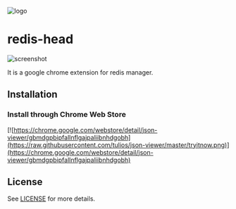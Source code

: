 ![logo](/Users/lustrewang/Workspace/Others/redis-head/logo.png)

# redis-head

![screenshot](/Users/lustrewang/Workspace/Others/redis-head/screenshot.jpg)

It is a google chrome extension for redis manager.



## Installation

### Install through Chrome Web Store

[![https://chrome.google.com/webstore/detail/json-viewer/gbmdgpbipfallnflgajpaliibnhdgobh](https://raw.githubusercontent.com/tulios/json-viewer/master/tryitnow.png)](https://chrome.google.com/webstore/detail/json-viewer/gbmdgpbipfallnflgajpaliibnhdgobh)



## License

See [LICENSE](https://github.com/tulios/json-viewer/blob/master/LICENSE) for more details.